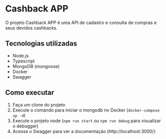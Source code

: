 # Cashback APP

O projeto Cashback APP é uma API de cadastro e consulta de compras e seus devidos cashbacks.

## Tecnologias utilizadas

- Node.js
- Typescript
- MongoDB (mongoose)
- Docker
- Swagger

## Como executar
1. Faça um clone do projeto
2. Execute o comando para iniciar o mongodb no Docker (```docker-compose up -d```)
3. Execute o projeto node (```npm run start``` ou ```npm run debug``` para visualizar o debugger)
4. Acesse o Swagger para ver a documentação (http://localhost:3000/)
